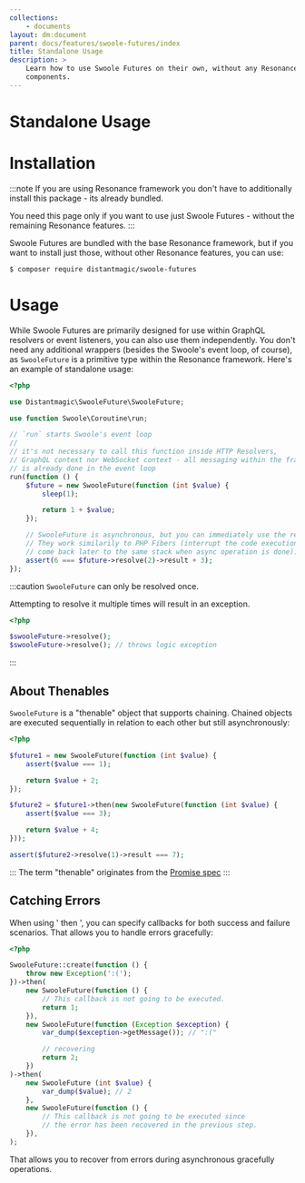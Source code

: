 ```yaml
---
collections: 
    - documents
layout: dm:document
parent: docs/features/swoole-futures/index
title: Standalone Usage
description: >
    Learn how to use Swoole Futures on their own, without any Resonance 
    components.
---
```


# Standalone Usage

# Installation

:::note
If you are using Resonance framework you don't have to additionally install 
this package - its already bundled.

You need this page only if you want to use just Swoole Futures - without
the remaining Resonance features.
:::

Swoole Futures are bundled with the base Resonance framework, but if you want
to install just those, without other Resonance features, you can use:

```shell
$ composer require distantmagic/swoole-futures
```

# Usage

While Swoole Futures are primarily designed for use within GraphQL resolvers 
or event listeners, you can also use them independently. You don't need any 
additional wrappers (besides the Swoole's event loop, of course), as 
`SwooleFuture` is a primitive type within the Resonance framework. Here's an 
example of standalone usage:

```php
<?php

use Distantmagic\SwooleFuture\SwooleFuture;

use function Swoole\Coroutine\run;

// `run` starts Swoole's event loop
// 
// it's not necessary to call this function inside HTTP Resolvers, 
// GraphQL context nor WebSocket context - all messaging within the framework
// is already done in the event loop
run(function () {
    $future = new SwooleFuture(function (int $value) {
        sleep(1);

        return 1 + $value;
    });

    // SwooleFuture is asynchronous, but you can immediately use the result.
    // They work similarily to PHP Fibers (interrupt the code execution and
    // come back later to the same stack when async operation is done):
    assert(6 === $future->resolve(2)->result + 3);
});
```

:::caution
`SwooleFuture` can only be resolved once. 

Attempting to resolve it multiple times will result in an exception.

```php
<?php

$swooleFuture->resolve();
$swooleFuture->resolve(); // throws logic exception
```
:::

## About Thenables

`SwooleFuture` is a "thenable" object that supports chaining. 
Chained objects are executed sequentially in relation to each other but 
still asynchronously:

```php
<?php

$future1 = new SwooleFuture(function (int $value) {
    assert($value === 1);

    return $value + 2;
});

$future2 = $future1->then(new SwooleFuture(function (int $value) {
    assert($value === 3);

    return $value + 4;
}));

assert($future2->resolve(1)->result === 7);
```

:::
The term "thenable" originates from the [Promise spec](https://promisesaplus.com/)
:::

## Catching Errors

When using ' then ', you can specify callbacks for both success and failure 
scenarios. That allows you to handle errors gracefully:

```php
<?php

SwooleFuture::create(function () {
    throw new Exception(':(');
})->then(
    new SwooleFuture(function () {
        // This callback is not going to be executed.
        return 1;
    }),
    new SwooleFuture(function (Exception $exception) {
        var_dump($exception->getMessage()); // ":("

        // recovering
        return 2;
    })
)->then(
    new SwooleFuture (int $value) {
        var_dump($value); // 2
    },
    new SwooleFuture(function () {
        // This callback is not going to be executed since 
        // the error has been recovered in the previous step.
    }),
);
```

That allows you to recover from errors during asynchronous gracefully 
operations.
